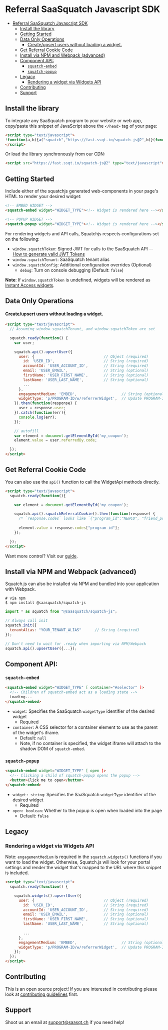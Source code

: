 # Referral SaaSquatch Javascript SDK

- [Referral SaaSquatch Javascript SDK](#referral-saasquatch-javascript-sdk)
  - [Install the library](#install-the-library)
  - [Getting Started](#getting-started)
  - [Data Only Operations](#data-only-operations)
      - [Create/upsert users without loading a widget.](#createupsert-users-without-loading-a-widget)
  - [Get Referral Cookie Code](#get-referral-cookie-code)
  - [Install via NPM and Webpack (advanced)](#install-via-npm-and-webpack-advanced)
  - [Component API:](#component-api)
    - [`squatch-embed`](#squatch-embed)
    - [`squatch-popup`](#squatch-popup)
  - [Legacy](#legacy)
    - [Rendering a widget via Widgets API](#rendering-a-widget-via-widgets-api)
  - [Contributing](#contributing)
  - [Support](#support)


## Install the library

To integrate any SaaSquatch program to your website or web app, copy/paste this snippet of JavaScript above the `</head>` tag of your page:

```html
<script type="text/javascript">
!function(a,b){a("squatch","https://fast.ssqt.io/squatch-js@2",b)}(function(a,b,c){var d,e,f;c["_"+a]={},c[a]={},c[a].ready=function(b){c["_" + a].ready =  c["_" + a].ready || [];c["_" + a].ready.push(b);},e=document.createElement("script"),e.async=1,e.src=b,f=document.getElementsByTagName("script")[0],f.parentNode.insertBefore(e,f)},this);
</script>
```

Or load the library synchronously from our CDN:

```html
<script src="https://fast.ssqt.io/squatch-js@2" type="text/javascript"></script>
```


## Getting Started

Include either of the squatchjs generated web-components in your page's HTML to render your desired widget:
```html
<!-- EMBED WIDGET -->
<squatch-embed widget="WIDGET_TYPE"><!-- Widget is rendered here --></squatch-embed>

<!-- POPUP WIDGET -->
<squatch-popup widget="WIDGET_TYPE"><!-- Widget is rendered here --></squatch-popup>
```
For rendering widgets and API calls, Squatchjs respects configurations set on the following:
  - `window.squatchToken`: Signed JWT for calls to the SaaSquatch API -- [How to generate valid JWT Tokens](https://docs.saasquatch.com/topics/json-web-tokens#example-building-the-jwt)
  - `window.squatchTenant`: SaaSquatch tenant alias
  - `window.squatchConfig`: Additional configuration overrides (Optional)
    - `debug`: Turn on console debugging (Default: `false`)

**Note**: If `window.squatchToken` is undefined, widgets will be rendered as [Instant Access widgets](https://docs.saasquatch.com/topics/widget-types#instant-access-widgets).





## Data Only Operations


#### Create/upsert users without loading a widget.

```html
<script type="text/javascript">
  // Assuming window.squatchTenant, and window.squatchToken are set

  squatch.ready(function() {
    var user;

    squatch.api().upsertUser({
      user: {                               // Object (required)
        id: 'USER_ID',                      // String (required)
        accountId: 'USER_ACCOUNT_ID',       // String (required)
        email: 'USER_EMAIL',                // String (optional)
        firstName: 'USER_FIRST_NAME',       // String (optional)
        lastName: 'USER_LAST_NAME',         // String (optional)
        ...
      },
      engagementMedium: 'EMBED',                    // String (optional: POPUP, EMBED)
      widgetType: 'p/PROGRAM-ID/w/referrerWidget',  // Update PROGRAM-ID
    }).then(function(response) {
      user = response.user;
    }).catch(function(err){
      console.log(err);
    });

    // autofill
    var element = document.getElementById('my_coupon');
    element.value = user.referredBy.code;

  });
</script>
```

## Get Referral Cookie Code
You can also use the `api()` function to call the WidgetApi methods directly.

```html
<script type="text/javascript">
  squatch.ready(function(){

    var element = document.getElementById('my_coupon');

    squatch.api().squatchReferralCookie().then(function(response) {
      /* `response.codes` looks like `{"program_id":"NEWCO", "friend_program":"BOB"}` */
      
      element.value = response.codes["program-id"];
    });

  });
</script>
```

Want more control? Visit our [guide](https://github.com/saasquatch/squatch-js/blob/master/docs/docs.md).


## Install via NPM and Webpack (advanced)

Squatch.js can also be installed via NPM and bundled into your application with Webpack.

```ssh
# via npm
$ npm install @saasquatch/squatch-js
```

```js
import * as squatch from "@saasquatch/squatch-js";

// Always call init
squatch.init({
  tenantAlias: "YOUR_TENANT_ALIAS"      // String (required)
});

// Don't need to wait for .ready when importing via NPM/Webpack
squatch.api().upsertUser({...});

```

## Component API:

### `squatch-embed`
```html
<squatch-embed widget="WIDGET_TYPE" [ container="#selector" ]>
  <!-- Children of squatch-embed act as a loading state -->
  Loading...
</squatch-embed>
```

- `widget`: Specifies the SaaSquatch `widgetType` identifier of the desired widget
  - Required
- `container`: A CSS selector for a container element to use as the parent of the widget's iframe. 
  - Default: `null`
  - Note, if no container is specified, the widget iframe will attach to the shadow DOM of `squatch-embed`.


### `squatch-popup`
```html
<squatch-embed widget="WIDGET_TYPE" [ open ]>
  <!-- Clicking a child of squatch-popup opens the popup -->
  <button>Click me to open</button> 
</squatch-embed>
```

- `widget: string`: Specifies the SaaSquatch `widgetType` identifier of the desired widget
  - Required
- `open: boolean`: Whether to the popup is open when loaded into the page
  - Default: `false`

## Legacy

### Rendering a widget via Widgets API
Note: `engagementMedium` is required in the `squatch.widgets()` functions if you want to load the widget. Otherwise, Squatch.js will look for your portal settings and render the widget that's mapped to the URL where this snippet is included.

```html
<script type="text/javascript">
  squatch.ready(function() {

    squatch.widgets().upsertUser({
      user: {                               // Object (required)
        id: 'USER_ID',                      // String (required)
        accountId: 'USER_ACCOUNT_ID',       // String (required)
        email: 'USER_EMAIL',                // String (optional)
        firstName: 'USER_FIRST_NAME',       // String (optional)
        lastName: 'USER_LAST_NAME',         // String (optional)
  
        ...
      },
      engagementMedium: 'EMBED',                    // String (optional: POPUP, EMBED)
      widgetType: 'p/PROGRAM-ID/w/referrerWidget',  // Update PROGRAM-ID
    });
  });
</script>
```

## Contributing
This is an open source project! If you are interested in contributing please look at [contributing guidelines](CONTRIBUTING.md) first.

## Support
Shoot us an email at [support@saasqt.ch](mailto:support@saasqt.ch) if you need help!
